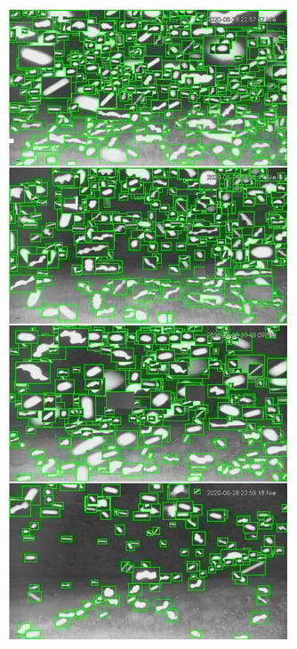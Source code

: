 ![20200628-222112-225117](in/20200628/20200628-222112-225117_0_.jpg)
![20200628-225122-232127](in/20200628/20200628-225122-232127_0_.jpg)
![20200628-232132-235137](in/20200628/20200628-232132-235137_0_.jpg)
![20200628-235142-000002](in/20200628/20200628-235142-000002_0_.jpg)
